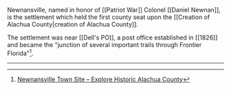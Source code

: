 Newnansville, named in honor of [[Patriot War]] Colonel [[Daniel Newnan]], is the settlement which held the first county seat upon the [[Creation of Alachua County|creation of Alachua County]]. 

The settlement was near [[Dell's PO]], a post office established in [[1826]] and became the "junction of several important trails through Frontier Florida"[^1]. 


---

[^1]: [Newnansville Town Site – Explore Historic Alachua County](http://www.explorehistoricalachuacounty.com/location/newnansville-town-site/#:~:text=In%201828%2C%20the%20settlement%20near,important%20trails%20through%20frontier%20Florida.)